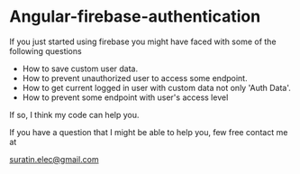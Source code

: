 # Angular-firebase-authentication

If you just started using firebase you might have faced with some of the following questions
- How to save custom user data.
- How to prevent unauthorized user to access some endpoint.
- How to get current logged in user with custom data not only 'Auth Data'.
- How to prevent some endpoint with user's access level

If so, I think my code can help you.

If you have a question that I might be able to help you, few free contact me at

suratin.elec@gmail.com
